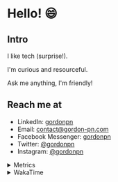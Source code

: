 # Hello! 😄

## Intro

I like tech (surprise!).

I'm curious and resourceful.

Ask me anything, I'm friendly!

## Reach me at

- LinkedIn: [gordonpn](https://www.linkedin.com/in/gordonpn/)
- Email: [contact@gordon-pn.com](mailto:contact@gordon-pn.com)
- Facebook Messenger: [gordonpn](https://www.messenger.com/t/Gordonpn)
- Twitter: [@gordonpn](https://twitter.com/Gordonpn)
- Instagram: [@gordonpn](https://www.instagram.com/gordonpn/)

<details>
  <summary>Metrics</summary>

  <img align="center" src="https://github.com/gordonpn/gordonpn/blob/master/github-metrics.svg" alt="GitHub Metrics">

</details>

<details>
  <summary>WakaTime</summary>

  <!--START_SECTION:waka-->
📊 **This Week I Spent My Time On** 

```text
💬 Programming Languages: 
Java                     13 hrs 58 mins      ██████████████████████░░░   89.61 % 
XML                      33 mins             █░░░░░░░░░░░░░░░░░░░░░░░░   03.53 % 
Markdown                 20 mins             █░░░░░░░░░░░░░░░░░░░░░░░░   02.15 % 
Other                    12 mins             ░░░░░░░░░░░░░░░░░░░░░░░░░   01.30 % 
Text                     12 mins             ░░░░░░░░░░░░░░░░░░░░░░░░░   01.29 % 

🔥 Editors: 
Intellijidea             15 hrs 23 mins      █████████████████████████   98.70 % 
VS Code                  12 mins             ░░░░░░░░░░░░░░░░░░░░░░░░░   01.30 % 
```


 Last Updated on 18/02/2024 16:19:48 UTC
<!--END_SECTION:waka-->
</details>

